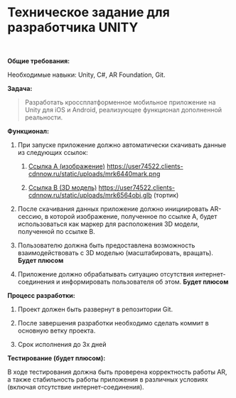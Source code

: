 # Техническое задание для разработчика UNITY

 

**Общие требования:**

Необходимые навыки: Unity, C#, AR Foundation, Git.

**Задача:**

> Разработать кроссплатформенное мобильное приложение на Unity для iOS и
> Android, реализующее функционал дополненной реальности.

**Функционал:**

1.  При запуске приложение должно автоматически скачивать данные из
    следующих ссылок:

    1.  [Ссылка A
        (изображение)](https://user74522.clients-cdnnow.ru/static/uploads/mrk6440mark.png)
        https://user74522.clients-cdnnow.ru/static/uploads/mrk6440mark.png

    2.  [Ссылка B (3D
        модель)](https://user74522.clients-cdnnow.ru/static/uploads/mrk6564obj.glb)
        https://user74522.clients-cdnnow.ru/static/uploads/mrk6564obj.glb
        (тортик)

2.  После скачивания данных приложение должно инициировать AR-сессию, в
    которой изображение, полученное по ссылке A, будет использоваться
    как маркер для расположения 3D модели, полученной по ссылке B.

3.  Пользователю должна быть предоставлена возможность взаимодействовать
    с 3D моделью (масштабировать, вращать). **Будет плюсом**

4.  Приложение должно обрабатывать ситуацию отсутствия
    интернет-соединения и информировать пользователя об этом. **Будет
    плюсом**

**Процесс разработки:**

1.  Проект должен быть развернут в репозитории Git.

2.  После завершения разработки необходимо сделать коммит в основную
    ветку проекта.

3.  Срок исполнения до 3х дней

**Тестирование (будет плюсом):**

В ходе тестирования должна быть проверена корректность работы AR, а
также стабильность работы приложения в различных условиях (включая
отсутствие интернет-соединения).
